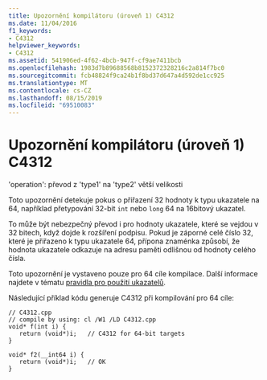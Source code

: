 ```yaml
---
title: Upozornění kompilátoru (úroveň 1) C4312
ms.date: 11/04/2016
f1_keywords:
- C4312
helpviewer_keywords:
- C4312
ms.assetid: 541906ed-4f62-4bcb-947f-cf9ae7411bcb
ms.openlocfilehash: 1983d7b89688568b8152372328216c2a814f7bc0
ms.sourcegitcommit: fcb48824f9ca24b1f8bd37d647a4d592de1cc925
ms.translationtype: MT
ms.contentlocale: cs-CZ
ms.lasthandoff: 08/15/2019
ms.locfileid: "69510083"
---
```

# <a name="compiler-warning-level-1-c4312"></a>Upozornění kompilátoru (úroveň 1) C4312

'operation': převod z 'type1' na 'type2' větší velikosti

Toto upozornění detekuje pokus o přiřazení 32 hodnoty k typu ukazatele na 64, například přetypování 32-bit `int` nebo `long` 64 na 16bitový ukazatel.

To může být nebezpečný převod i pro hodnoty ukazatele, které se vejdou v 32 bitech, když dojde k rozšíření podpisu. Pokud je záporné celé číslo 32, které je přiřazeno k typu ukazatele 64, přípona znaménka způsobí, že hodnota ukazatele odkazuje na adresu paměti odlišnou od hodnoty celého čísla.

Toto upozornění je vystaveno pouze pro 64 cíle kompilace. Další informace najdete v tématu [pravidla pro použití ukazatelů](/windows/win32/WinProg64/rules-for-using-pointers).

Následující příklad kódu generuje C4312 při kompilování pro 64 cíle:

```
// C4312.cpp
// compile by using: cl /W1 /LD C4312.cpp
void* f(int i) {
   return (void*)i;   // C4312 for 64-bit targets
}

void* f2(__int64 i) {
   return (void*)i;   // OK
}
```